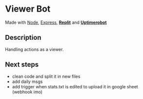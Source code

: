 # Viewer Bot

Made with [Node](https://nodejs.org/en/), [Express](https://expressjs.com/), [**Replit**](https://replit.com/@jeremy-serenne/viewer-twitch-bot) and [**Uptimerobot**](https://uptimerobot.com/)

## Description

Handling actions as a viewer.

## Next steps

- clean code and split it in new files
- add daily msgs
- add trigger when stats.txt is edited to upload it in google sheet (webhook imo)
